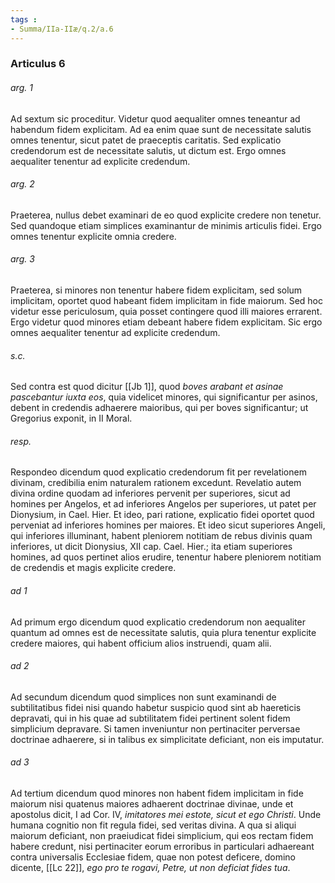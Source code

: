 ```yaml
---
tags : 
- Summa/IIa-IIæ/q.2/a.6
---
```


### Articulus 6

###### arg. 1
Ad sextum sic proceditur. Videtur quod aequaliter omnes teneantur ad habendum fidem explicitam. Ad ea enim quae sunt de necessitate salutis omnes tenentur, sicut patet de praeceptis caritatis. Sed explicatio credendorum est de necessitate salutis, ut dictum est. Ergo omnes aequaliter tenentur ad explicite credendum.

###### arg. 2
Praeterea, nullus debet examinari de eo quod explicite credere non tenetur. Sed quandoque etiam simplices examinantur de minimis articulis fidei. Ergo omnes tenentur explicite omnia credere.

###### arg. 3
Praeterea, si minores non tenentur habere fidem explicitam, sed solum implicitam, oportet quod habeant fidem implicitam in fide maiorum. Sed hoc videtur esse periculosum, quia posset contingere quod illi maiores errarent. Ergo videtur quod minores etiam debeant habere fidem explicitam. Sic ergo omnes aequaliter tenentur ad explicite credendum.

###### s.c.
Sed contra est quod dicitur [[Jb 1]], quod *boves arabant et asinae pascebantur iuxta eos*, quia videlicet minores, qui significantur per asinos, debent in credendis adhaerere maioribus, qui per boves significantur; ut Gregorius exponit, in II Moral.

###### resp.
Respondeo dicendum quod explicatio credendorum fit per revelationem divinam, credibilia enim naturalem rationem excedunt. Revelatio autem divina ordine quodam ad inferiores pervenit per superiores, sicut ad homines per Angelos, et ad inferiores Angelos per superiores, ut patet per Dionysium, in Cael. Hier. Et ideo, pari ratione, explicatio fidei oportet quod perveniat ad inferiores homines per maiores. Et ideo sicut superiores Angeli, qui inferiores illuminant, habent pleniorem notitiam de rebus divinis quam inferiores, ut dicit Dionysius, XII cap. Cael. Hier.; ita etiam superiores homines, ad quos pertinet alios erudire, tenentur habere pleniorem notitiam de credendis et magis explicite credere.

###### ad 1
Ad primum ergo dicendum quod explicatio credendorum non aequaliter quantum ad omnes est de necessitate salutis, quia plura tenentur explicite credere maiores, qui habent officium alios instruendi, quam alii.

###### ad 2
Ad secundum dicendum quod simplices non sunt examinandi de subtilitatibus fidei nisi quando habetur suspicio quod sint ab haereticis depravati, qui in his quae ad subtilitatem fidei pertinent solent fidem simplicium depravare. Si tamen inveniuntur non pertinaciter perversae doctrinae adhaerere, si in talibus ex simplicitate deficiant, non eis imputatur.

###### ad 3
Ad tertium dicendum quod minores non habent fidem implicitam in fide maiorum nisi quatenus maiores adhaerent doctrinae divinae, unde et apostolus dicit, I ad Cor. IV, *imitatores mei estote, sicut et ego Christi*. Unde humana cognitio non fit regula fidei, sed veritas divina. A qua si aliqui maiorum deficiant, non praeiudicat fidei simplicium, qui eos rectam fidem habere credunt, nisi pertinaciter eorum erroribus in particulari adhaereant contra universalis Ecclesiae fidem, quae non potest deficere, domino dicente, [[Lc 22]], *ego pro te rogavi, Petre, ut non deficiat fides tua*.

